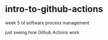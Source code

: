 # intro-to-github-actions
week 5 of software process management

just seeing how Github Actions work

